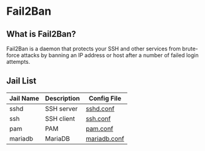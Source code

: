 # Fail2Ban

## What is Fail2Ban?

Fail2Ban is a daemon that protects your SSH and other services from brute-force attacks by banning an IP address or host after a number of failed login attempts.

## Jail List

| Jail Name | Description | Config File
| --- | --- | --- |
| sshd | SSH server | [sshd.conf](sshd.conf) |
| ssh | SSH client | [ssh.conf](ssh.conf) |
| pam | PAM | [pam.conf](pam.conf) |
| mariadb | MariaDB | [mariadb.conf](mariadb.conf) |